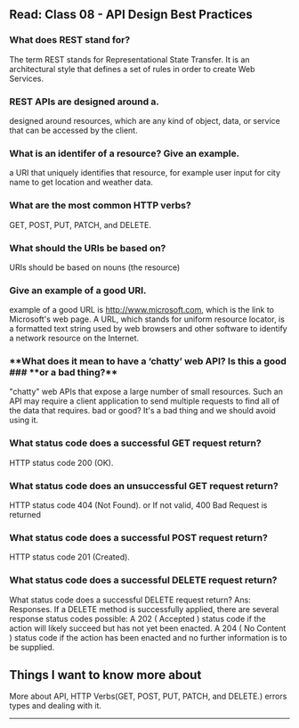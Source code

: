 ## Read: Class 08 - API Design Best Practices

### **What does REST stand for?**

The term REST stands for Representational State Transfer. It is an architectural style that defines a set of rules in order to create Web Services.

### **REST APIs are designed around a.**

designed around resources, which are any kind of object, data, or service that can be accessed by the client.

### **What is an identifer of a resource? Give an example.**

a URI that uniquely identifies that resource, for example user input for city name to get location and weather data.

### **What are the most common HTTP verbs?**

GET, POST, PUT, PATCH, and DELETE.

### **What should the URIs be based on?**

URIs should be based on nouns (the resource)

### **Give an example of a good URI.**

example of a good URL is http://www.microsoft.com, which is the link to Microsoft's web page. A URL, which stands for uniform resource locator, is a formatted text string used by web browsers and other software to identify a network resource on the Internet.

### **What does it mean to have a ‘chatty’ web API? Is this a good ### **or a bad thing?\*\*

"chatty" web APIs that expose a large number of small resources. Such an API may require a client application to send multiple requests to find all of the data that requires.
bad or good? It's a bad thing and we should avoid using it.

### **What status code does a successful GET request return?**

HTTP status code 200 (OK).

### **What status code does an unsuccessful GET request return?**

HTTP status code 404 (Not Found).
or If not valid, 400 Bad Request is returned

### **What status code does a successful POST request return?**

HTTP status code 201 (Created).

### **What status code does a successful DELETE request return?**

What status code does a successful DELETE request return? Ans: Responses. If a DELETE method is successfully applied, there are several response status codes possible: A 202 ( Accepted ) status code if the action will likely succeed but has not yet been enacted. A 204 ( No Content ) status code if the action has been enacted and no further information is to be supplied.

## Things I want to know more about

More about API, HTTP Verbs(GET, POST, PUT, PATCH, and DELETE.) errors types and dealing with it.

---
